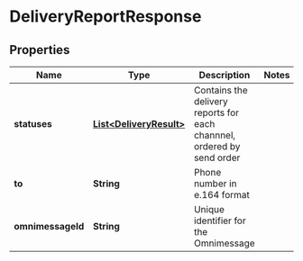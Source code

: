 
# DeliveryReportResponse

## Properties
Name | Type | Description | Notes
------------ | ------------- | ------------- | -------------
**statuses** | [**List&lt;DeliveryResult&gt;**](DeliveryResult.md) | Contains the delivery reports for each channnel, ordered by send order | 
**to** | **String** | Phone number in e.164 format | 
**omnimessageId** | **String** | Unique identifier for the Omnimessage | 



